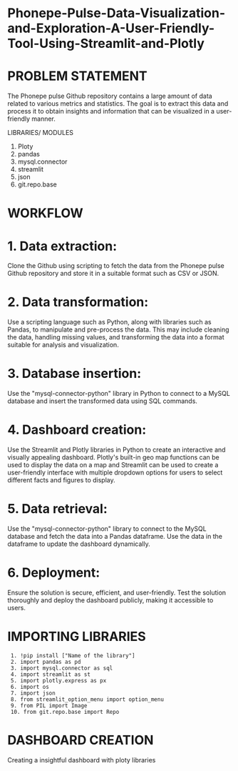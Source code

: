 # Phonepe-Pulse-Data-Visualization-and-Exploration-A-User-Friendly-Tool-Using-Streamlit-and-Plotly

 # PROBLEM STATEMENT
The Phonepe pulse Github repository contains a large amount of data related to various metrics and statistics. The goal is to extract this data and process it to obtain insights and information that can be visualized in a user-friendly manner.



LIBRARIES/ MODULES 
1. Ploty
2. pandas
3. mysql.connector
4. streamlit
5. json
6. git.repo.base

# WORKFLOW

# 1. Data extraction: 
Clone the Github using scripting to fetch the data from the Phonepe pulse Github repository and store it in a suitable format such as CSV
or JSON.

# 2. Data transformation: 
Use a scripting language such as Python, along with libraries such as Pandas, to manipulate and pre-process the data. This may include cleaning the data, handling missing values, and transforming the data into a format suitable for analysis and visualization.

# 3. Database insertion: 
Use the "mysql-connector-python" library in Python to connect to a MySQL database and insert the transformed data using SQL commands.

# 4. Dashboard creation: 
Use the Streamlit and Plotly libraries in Python to create an interactive and visually appealing dashboard. Plotly's built-in geo map functions can be used to display the data on a map and Streamlit can be used to create a user-friendly interface with multiple dropdown options for users to select different facts and figures to display.

# 5. Data retrieval: 
Use the "mysql-connector-python" library to connect to the MySQL database and fetch the data into a Pandas dataframe. Use the data in
the dataframe to update the dashboard dynamically.

# 6. Deployment: 
Ensure the solution is secure, efficient, and user-friendly. Test the solution thoroughly and deploy the dashboard publicly, making it
accessible to users.

# IMPORTING LIBRARIES
     1. !pip install ["Name of the library"]
     2. import pandas as pd
     3. import mysql.connector as sql
     4. import streamlit as st
     5. import plotly.express as px
     6. import os
     7. import json
     8. from streamlit_option_menu import option_menu
     9. from PIL import Image
     10. from git.repo.base import Repo


# DASHBOARD CREATION

 Creating a insightful dashboard with ploty libraries










